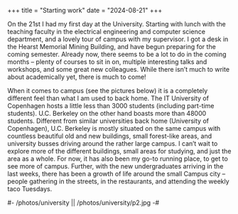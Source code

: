 +++
title = "Starting work"
date = "2024-08-21"
+++


On the 21st I had my first day at the University. Starting with lunch with the teaching faculty in the electrical engineering and computer science department, and a lovely tour of campus with my supervisor. I got a desk in the Hearst Memorial Mining Building, and have begun preparing for the coming semester. Already now, there seems to be a lot to do in the coming months – plenty of courses to sit in on, multiple interesting talks and workshops, and some great new colleagues.  While there isn’t much to write about academically yet, there is much to come!

When it comes to campus (see the pictures below) it is a completely different feel than what I am used to back home. The IT University of Copenhagen hosts a little less than 3000 students (including part-time students). U.C. Berkeley on the other hand boasts more than 48000 students. Different from similar universities back home (University of Copenhagen), U.C. Berkeley is mostly situated on the same campus with countless beautiful old and new buildings, small forest-like areas, and university busses driving around the rather large campus. I can’t wait to explore more of the different buildings, small areas for studying, and just the area as a whole. For now, it has also been my go-to running place, to get to see more of campus. Further, with the new undergraduates arriving in the last weeks, there has been a growth of life around the small Campus city – people gathering in the streets, in the restaurants, and attending the weekly taco Tuesdays.

#- /photos/university || /photos/university/p2.jpg -#
